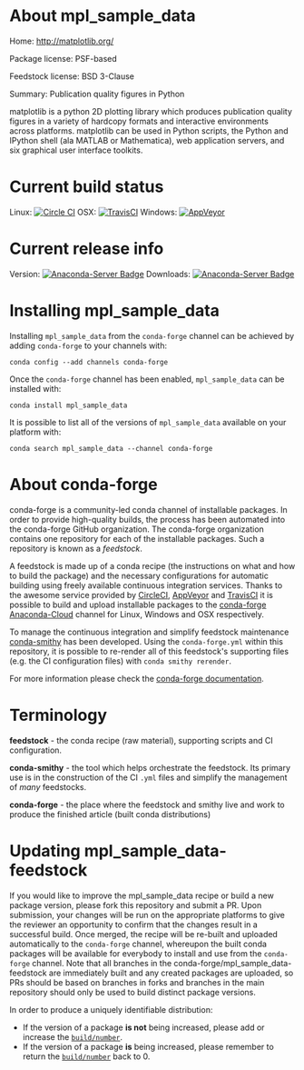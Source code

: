 About mpl_sample_data
=====================

Home: http://matplotlib.org/

Package license: PSF-based

Feedstock license: BSD 3-Clause

Summary: Publication quality figures in Python

matplotlib is a python 2D plotting library which produces publication
quality figures in a variety of hardcopy formats and interactive
environments across platforms. matplotlib can be used in Python scripts,
the Python and IPython shell (ala MATLAB or Mathematica), web
application servers, and six graphical user interface toolkits.


Current build status
====================

Linux: [![Circle CI](https://circleci.com/gh/conda-forge/mpl_sample_data-feedstock.svg?style=shield)](https://circleci.com/gh/conda-forge/mpl_sample_data-feedstock)
OSX: [![TravisCI](https://travis-ci.org/conda-forge/mpl_sample_data-feedstock.svg?branch=master)](https://travis-ci.org/conda-forge/mpl_sample_data-feedstock)
Windows: [![AppVeyor](https://ci.appveyor.com/api/projects/status/github/conda-forge/mpl_sample_data-feedstock?svg=True)](https://ci.appveyor.com/project/conda-forge/mpl-sample-data-feedstock/branch/master)

Current release info
====================
Version: [![Anaconda-Server Badge](https://anaconda.org/conda-forge/mpl_sample_data/badges/version.svg)](https://anaconda.org/conda-forge/mpl_sample_data)
Downloads: [![Anaconda-Server Badge](https://anaconda.org/conda-forge/mpl_sample_data/badges/downloads.svg)](https://anaconda.org/conda-forge/mpl_sample_data)

Installing mpl_sample_data
==========================

Installing `mpl_sample_data` from the `conda-forge` channel can be achieved by adding `conda-forge` to your channels with:

```
conda config --add channels conda-forge
```

Once the `conda-forge` channel has been enabled, `mpl_sample_data` can be installed with:

```
conda install mpl_sample_data
```

It is possible to list all of the versions of `mpl_sample_data` available on your platform with:

```
conda search mpl_sample_data --channel conda-forge
```


About conda-forge
=================

conda-forge is a community-led conda channel of installable packages.
In order to provide high-quality builds, the process has been automated into the
conda-forge GitHub organization. The conda-forge organization contains one repository
for each of the installable packages. Such a repository is known as a *feedstock*.

A feedstock is made up of a conda recipe (the instructions on what and how to build
the package) and the necessary configurations for automatic building using freely
available continuous integration services. Thanks to the awesome service provided by
[CircleCI](https://circleci.com/), [AppVeyor](http://www.appveyor.com/)
and [TravisCI](https://travis-ci.org/) it is possible to build and upload installable
packages to the [conda-forge](https://anaconda.org/conda-forge)
[Anaconda-Cloud](http://docs.anaconda.org/) channel for Linux, Windows and OSX respectively.

To manage the continuous integration and simplify feedstock maintenance
[conda-smithy](http://github.com/conda-forge/conda-smithy) has been developed.
Using the ``conda-forge.yml`` within this repository, it is possible to re-render all of
this feedstock's supporting files (e.g. the CI configuration files) with ``conda smithy rerender``.

For more information please check the [conda-forge documentation](https://conda-forge.org/docs/).

Terminology
===========

**feedstock** - the conda recipe (raw material), supporting scripts and CI configuration.

**conda-smithy** - the tool which helps orchestrate the feedstock.
                   Its primary use is in the construction of the CI ``.yml`` files
                   and simplify the management of *many* feedstocks.

**conda-forge** - the place where the feedstock and smithy live and work to
                  produce the finished article (built conda distributions)


Updating mpl_sample_data-feedstock
==================================

If you would like to improve the mpl_sample_data recipe or build a new
package version, please fork this repository and submit a PR. Upon submission,
your changes will be run on the appropriate platforms to give the reviewer an
opportunity to confirm that the changes result in a successful build. Once
merged, the recipe will be re-built and uploaded automatically to the
`conda-forge` channel, whereupon the built conda packages will be available for
everybody to install and use from the `conda-forge` channel.
Note that all branches in the conda-forge/mpl_sample_data-feedstock are
immediately built and any created packages are uploaded, so PRs should be based
on branches in forks and branches in the main repository should only be used to
build distinct package versions.

In order to produce a uniquely identifiable distribution:
 * If the version of a package **is not** being increased, please add or increase
   the [``build/number``](http://conda.pydata.org/docs/building/meta-yaml.html#build-number-and-string).
 * If the version of a package **is** being increased, please remember to return
   the [``build/number``](http://conda.pydata.org/docs/building/meta-yaml.html#build-number-and-string)
   back to 0.